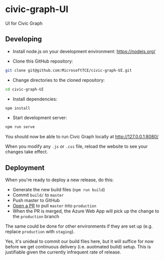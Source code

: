# civic-graph-UI
UI for Civic Graph

## Developing

- Install node.js on your development environment: https://nodejs.org/

- Clone this GitHub repository:
```sh
git clone git@github.com:MicrosoftTCE/civic-graph-UI.git
```

- Change directories to the cloned repository:
```sh
cd civic-graph-UI
```

- Install dependencies:
```sh
npm install
```

- Start development server:
```sh
npm run serve
```

You should now be able to run Civic Graph locally at http://127.0.0.1:8080/

When you modify any `.js` or `.css` file, reload the website to see your changes take effect.

## Deployment

When you're ready to deploy a new release, do this:

- Generate the new build files (`npm run build`)
- Commit `build/` to `master`
- Push master to GitHub
- [Open a PR](https://github.com/MicrosoftTCE/civic-graph-UI/compare/production...master?expand=1) to pull `master` into `production`
- When the PR is merged, the Azure Web App will pick up the change to the `production` branch

The same could be done for other environments if they are set up (e.g. replace `production` with `staging`).

Yes, it's unideal to commit our build files here, but it will suffice for now before we get continuous delivery (i.e. auotmated build) setup. This is justifiable given the currently infrequent rate of release.
